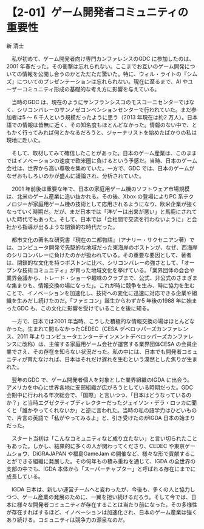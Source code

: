 # 【2-01】ゲーム開発者コミュニティの重要性

<div class="author">新 清士</div>

　私が初めて、ゲーム開発者向け専門カンファレンスのGDC に参加したのは、2001 年春だった。その衝撃は忘れられない。ここまでお互いのゲーム開発についての情報を公開し合うのかとただただ驚いた。特に、ウィル・ライトの『シムズ』についてのプレゼンテーションは忘れられない。現在に至るまで、AI やユーザーコミュニティ形成の基礎的な考え方に影響を与えている。

　当時のGDC は、現在のようにサンフランシスコのモスコーニセンターではなく、シリコンバレーのサンノゼコンベンションセンターで行われていた。まだ参加者は5 ～ 6 千人という規模だったように思う（2013 年現在は約2 万人）。日本語での情報は皆無に近く、その知名度もほとんどなかった。情報のない中で、ともかく行ってみれば何とかなるだろうと、ジャーナリストを始めたばかりの私は現地に赴いた。

　そして、取材してみて確信したことがあった。日本のゲーム産業は、このままではイノベーションの速度で欧米圏に負けるという予感だ。当時、日本のゲーム会社は、世界から高い尊敬を集めていた。一方で、GDC では、日本のゲームがなぜおもしろいのかが盛んに議論され、分析されていた。

　2001 年前後は重要な年で、日本の家庭用ゲーム機のソフトウェア市場規模は、北米のゲーム産業に追い抜かれる。その後、Xbox の登場によりPC 系テクノロジーが家庭用ゲーム機の技術として応用されるようになり、欧米企業が強くなっていく時期だ。だが、まだ日本では「洋ゲーは出来が悪い」と馬鹿にされていた時代でもあった。そして、日本では「会社間で交流を行わないように」と会社から指導が出るような閉鎖的な時代だった。

　都市文化の著名な研究書『現在の二都物語』（アナリー・サクセニアン著）では、コンピュータ開発で先駆的な地域だった東海岸のボストンが、なぜ、西海岸のシリコンバレーに負けたのかが扱われている。その重要な要因として、著者は、閉鎖的な文化を持つボストンに比べ、シリコンバレーの強さとして、「オープンな技術コミュニティ」が育った地域文化を挙げている。「業界団体の会合や業界会議から、トレード・ショーや趣味のクラブまで、公式、非公式のさまざまな集まりも、情報交換の場になった」。これが時に競争を生み、時に協力を生むことで、イノベーションを加速化し、技術への変化に迅速に対応できる企業や組織を生みだし続けたのだ。「ファミコン」誕生からわずか5 年後の1988 年に始まったGDC も、この文化に影響を受けていることを後に知る。

　一方で、日本では2001 年当時、こうした積極的な情報交換の場はほとんどなかった。生まれて間もなかったCEDEC（CESA デベロッパーズカンファレンス、2011 年よりコンピュータエンターテインメントデベロッパーズカンファレンスに改称）は、主催する家庭用ゲーム会社が運営する業界団体CESA の会員企業でさえ、その存在を知らない状況だった。私の中には、日本でも開発者コミュニティが育たなければ、日本はそれだけ遅れを生むという漠然とした焦りが生まれた。

　翌年のGDC で、ゲーム開発者個人を対象とした業界組織のIGDA に出会う。アメリカを中心に世界各地に支部組織が広がろうとしている時期だった。GDC 会期中に行われる年次総会で、「国際」と言いつつ、「日本はどうなっているのか？」と当時エグゼクティブディレクターだったジェイソン・デラ・ロッカに聞くと「誰かやってくれないか」と逆に言われた。当時の私の語学力はひどいもので、片言の英語で「私がやってみるよ」と、引き受けたのがIGDA 日本の始まりだった。

　スタート当初は「こんなコミュニティなど成り立たない」と言い切られたこともあった。しかし、結果的に多くの人が関わってくださり、CEDEC や東京ゲームショウ、DiGRAJAPAN や福島GameJam の開催など、様々な形で貢献することができる組織に発展した。その何年もの積み重ねを通じて、IGDA の全世界の支部の中でも、IGDA 本体から「スーパーチャプター」と呼ばれる存在にまでに成長している。

　IGDA 日本は、新しい運営チームへと変わったが、今後も、多くの人と協力しつつ、ゲーム産業の発展のために、一翼を担い続けるだろう。そして今では、日本に様々な開発者コミュニティが存在することは当たり前になった。その多様性が存在すればするほど、イノベーションは加速化され、日本のゲーム産業は強くあり続ける。コミュニティは競争力の源泉なのだ。
